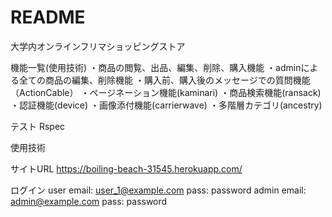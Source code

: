 # README

大学内オンラインフリマショッピングストア

機能一覧(使用技術)
    ・商品の閲覧、出品、編集、削除、購入機能
    ・adminによる全ての商品の編集、削除機能
    ・購入前、購入後のメッセージでの質問機能（ActionCable）
    ・ページネーション機能(kaminari)
    ・商品検索機能(ransack)
    ・認証機能(device)
    ・画像添付機能(carrierwave)
    ・多階層カテゴリ(ancestry)

テスト
    Rspec

使用技術

サイトURL
    https://boiling-beach-31545.herokuapp.com/

ログイン
    user
        email: user_1@example.com
        pass: password
    admin
        email: admin@example.com
        pass: password



